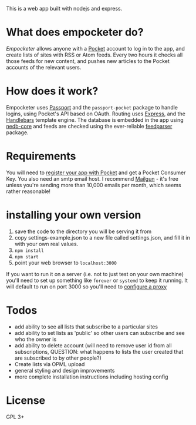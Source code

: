 This is a web app built with nodejs and express.

# What does empocketer do?

_Empocketer_ allows anyone with a [Pocket](https://getpocket.com) account to log in to the app, and create lists of sites with RSS or Atom feeds. Every two hours it checks all those feeds for new content, and pushes new articles to the Pocket accounts of the relevant users.

# How does it work?

Empocketer uses [Passport](http://www.passportjs.org) and the `passport-pocket` package to handle logins, using Pocket's API based on OAuth. Routing uses [Express](https://expressjs.com/), and the [Handlebars](http://handlebarsjs.com/) template engine. The database is embedded in the app using [nedb-core](https://github.com/nedbhq/nedb-core) and feeds are checked using the ever-reliable [feedparser](https://www.npmjs.com/package/feedparser) package.

# Requirements

You will need to [register your app with Pocket](https://getpocket.com/developer/) and get a Pocket Consumer Key. You also need an smtp email host. I recommend [Mailgun](https://www.mailgun.com/) - it's free unless you're sending more than 10,000 emails per month, which seems rather reasonable!

# installing your own version

1. save the code to the directory you will be serving it from
2. copy settings-example.json to a new file called settings.json, and fill it in with your own real values.
3. `npm install`
4. `npm start`
5. point your web browser to `localhost:3000`

If you want to run it on a server (i.e. not to just test on your own machine) you'll need to set up something like `forever` or `systemd` to keep it running. It will default to run on port 3000 so you'll need to [configure a proxy](https://www.sitepoint.com/configuring-nginx-ssl-node-js/)

# Todos
* add ability to see all lists that subscribe to a particular sites
* add ability to set lists as 'public' so other users can subscribe and see who the owner is
* add ability to delete account (will need to remove user id from all subscriptions, QUESTION: what happens to lists the user created that are subscribed to by other people?)
* Create lists via OPML upload
* general styling and design improvements
* more complete installation instructions including hosting config

# License

GPL 3+
